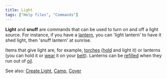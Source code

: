 ```yaml
---
title: Light
tags: ["Help files", "Commands"]
---
```

**Light** and **snuff** are commands that can be used to turn on and off
a light source. For instance, if you have a
[lantern](lantern "wikilink"), you can 'light lantern' to have it shed
light, then 'snuff lantern' at sunrise.

Items that give light are, for example, [torches](torch "wikilink")
([hold](hold "wikilink") and light it) or lanterns (you can hold it or
[wear](wear "wikilink") it on your [belt](belt "wikilink")). Lanterns
can be [refilled](fill "wikilink") when they run out of
[oil](oil "wikilink").

See also: [Create Light](Create_Light "wikilink"),
[Camp](Camp "wikilink"), [Cover](Cover "wikilink")
 